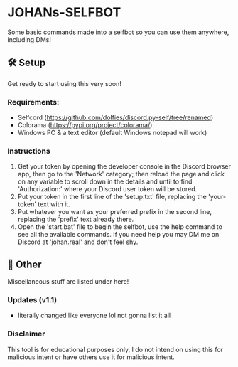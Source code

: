 # JOHANs-SELFBOT
Some basic commands made into a selfbot so you can use them anywhere, including DMs!

## 🛠️ Setup
Get ready to start using this very soon!
### Requirements: 
* Selfcord (https://github.com/dolfies/discord.py-self/tree/renamed)
* Colorama (https://pypi.org/project/colorama/)
* Windows PC & a text editor (default Windows notepad will work)
### Instructions
1. Get your token by opening the developer console in the Discord browser app, then go to the 'Network' category; then reload the page and click on any variable to scroll down in the details and until to find 'Authorization:' where your Discord user token will be stored.
2. Put your token in the first line of the 'setup.txt' file, replacing the 'your-token' text with it.
3. Put whatever you want as your preferred prefix in the second line, replacing the 'prefix' text already there.
4. Open the 'start.bat' file to begin the selfbot, use the help command to see all the available commands.
If you need help you may DM me on Discord at 'johan.real' and don't feel shy.
## 🔮 Other
Miscellaneous stuff are listed under here!
### Updates (v1.1)
- literally changed like everyone lol not gonna list it all
### Disclaimer
This tool is for educational purposes only, I do not intend on using this for malicious intent or have others use it for malicious intent.
